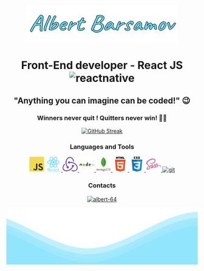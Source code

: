  <div align='center'> 


  <img src="https://raw.githubusercontent.com/Alik64/Alik64/main/name.png " width="400" height="100"/>
 
# Front-End developer - React JS  <img src="https://reactnative.dev/img/header_logo.svg" alt="reactnative" width="30" height="30"/>
 
 ## "Anything you can imagine can be coded!" 😉

### Winners never quit ! Quitters never win! 👊🏻

[![GitHub Streak](http://github-readme-streak-stats.herokuapp.com?user=Alik64&theme=elegant&date_format=j%20M%5B%20Y%5D)](https://git.io/streak-stats)

### Languages and Tools
 <div align='center'><img
    src="https://raw.githubusercontent.com/devicons/devicon/master/icons/javascript/javascript-original.svg"
    alt="javascript"
    width="40"
    height="40"
    margin-right="10"
  />
  
  <!-- REACT -->
  
  <a href="https://reactjs.org/" target="_blank" rel="noreferrer">
    <img
      src="https://raw.githubusercontent.com/devicons/devicon/master/icons/react/react-original-wordmark.svg"
      alt="react"
      width="40"
      height="40"
    />
  </a>
  
  <!-- REDUX -->
  
   <a href="https://redux.js.org" target="_blank" rel="noreferrer">
    <img
      src="https://raw.githubusercontent.com/devicons/devicon/master/icons/redux/redux-original.svg"
      alt="redux"
      width="40"
      height="40"
    />
  </a>
  
  <!-- NODE -->
  
   <a href="https://nodejs.org" target="_blank" rel="noreferrer">
    <img
      src="https://raw.githubusercontent.com/devicons/devicon/master/icons/nodejs/nodejs-original-wordmark.svg"
      alt="nodejs"
      width="40"
      height="40"
    />
  </a>
  
  <!-- MONGO DB -->
  
   <a href="https://www.mongodb.com/" target="_blank" rel="noreferrer"> 
    <img 
     src="https://raw.githubusercontent.com/devicons/devicon/master/icons/mongodb/mongodb-original-wordmark.svg" 
     alt="mongodb" 
     width="40" 
     height="40"/> 
   </a>
  
  <!-- HTML -->
  
   <a href="https://www.w3.org/html/" target="_blank" rel="noreferrer">
    <img
      src="https://raw.githubusercontent.com/devicons/devicon/master/icons/html5/html5-original-wordmark.svg"
      alt="html5"
      width="40"
      height="40"
    />
  </a>
  
  <!-- CSS -->
  
   <a href="https://www.w3schools.com/css/" target="_blank" rel="noreferrer">
    <img
      src="https://raw.githubusercontent.com/devicons/devicon/master/icons/css3/css3-original-wordmark.svg"
      alt="css3"
      width="40"
      height="40"
    />
  </a>
  
  <!-- SASS -->
  
 <a href="https://sass-lang.com" target="_blank" rel="noreferrer">
    <img
      src="https://raw.githubusercontent.com/devicons/devicon/master/icons/sass/sass-original.svg"
      alt="sass"
      width="40"
      height="40"
    />
  </a>
  
  <!-- GIT -->
  
   <a href="https://git-scm.com/" target="_blank" rel="noreferrer">
    <img
      src="https://www.vectorlogo.zone/logos/git-scm/git-scm-icon.svg"
      alt="git"
      width="40"
      height="40"
    />
  </a>

 </div>
 
 ### Contacts
 
<p align="center">
 
  <a href="https://linkedin.com/in/albert-64" target="_blank"
    ><img
      align="center"
      src="https://raw.githubusercontent.com/rahuldkjain/github-profile-readme-generator/master/src/images/icons/Social/linked-in-alt.svg"
      alt="albert-64"
      height="30"
      width="40"
  /></a>
</p>

<img src="https://raw.githubusercontent.com/Alik64/Alik64/main/waves.svg " width="100%" height="150" />
</div>





